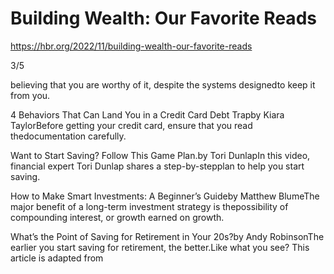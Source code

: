 # Building Wealth: Our Favorite Reads

https://hbr.org/2022/11/building-wealth-our-favorite-reads

3/5

believing that you are worthy of it, despite the systems designedto keep it from you.

4 Behaviors That Can Land You in a Credit Card Debt Trapby Kiara TaylorBefore getting your credit card, ensure that you read thedocumentation carefully.

Want to Start Saving? Follow This Game Plan.by Tori DunlapIn this video, financial expert Tori Dunlap shares a step-by-stepplan to help you start saving.

How to Make Smart Investments: A Beginner’s Guideby Matthew BlumeThe major benefit of a long-term investment strategy is thepossibility of compounding interest, or growth earned on growth.

What’s the Point of Saving for Retirement in Your 20s?by Andy RobinsonThe earlier you start saving for retirement, the better.Like what you see? This article is adapted from